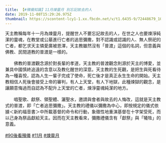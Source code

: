 ```yaml
---
title: 【#殯儀知識】11月煉靈月 別忘記故去的人
date: 2019-11-08T15:29:26.975Z
thumbnail: https://scontent-lcy1-1.xx.fbcdn.net/v/t1.6435-9/72448679_105614190894383_1249887581089300480_n.png?_nc_cat=111&ccb=1-7&_nc_sid=730e14&_nc_ohc=HgMRJWOkKc4AX-C5L0O&_nc_ht=scontent-lcy1-1.xx&oh=00_AT-L9mF-UpazTb0GiCtjAGmxuwf6aNFnu7xXRd9Y_DQN6g&oe=62E6FE76
---
```

天主教稱每年十一月為煉靈月，提醒世人不要忘記故去的人，在世之人也要煉淨純潔的靈魂，在教堂或公墓進行亡者的追思彌撒，對不認識或認識的人、無人祭祀的亡者，都乞求天主憐愛廣被恩澤，天主教雖然沒有「普渡」這個的名詞，但意義與佛教、民間道教的普渡是一樣的。\
\
　　佛教的普渡觀念源於對長輩的孝道，天主教的普渡觀念則源於天主的博愛，並兼具中國慎終追遠的含意以及教化醒世的深意。天主教的生死觀，是把生與死看待為一種喜悅，認為人生一輩子完成了使命，死亡後才是真正永生生命的開始。天主教相信人死後會接受上帝的審判，有人上天堂，有人下地獄，此種煉獄的觀念，是讓願意悔過而自認為不配升上天堂的亡者，煉淨靈魂純潔的地方。\
\
　　唱聖歌、獻祭、領聖體、灑聖水，邀請與會者與故去的人悔改，這就是天主教式的普渡，即「亡者追思彌撒」。天主教的禮儀以彌撒為中心，即按規定的儀式依據＜新約福音書＞中所載基督的命令和行動，象徵性地重演基督在十字架受死，而以己身為祭品獻給天主。因而在天主教看來，彌撒禮儀含有「獻祭」與「犧牲」的意義。\
\
[\#90後看殯儀](https://www.facebook.com/hashtag/90%E5%BE%8C%E7%9C%8B%E6%AE%AF%E5%84%80?__eep__=6&__tn__=*NK*F) [\#11月](https://www.facebook.com/hashtag/11%E6%9C%88?__eep__=6&__tn__=*NK*F) [\#煉靈月](https://www.facebook.com/hashtag/%E7%85%89%E9%9D%88%E6%9C%88?__eep__=6&__tn__=*NK*F)